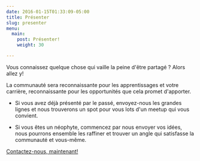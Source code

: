 ```yaml
---
date: 2016-01-15T01:33:09-05:00
title: Présenter
slug: presenter
menu:
  main:
    post: Présenter!
    weight: 30

---
```


Vous connaissez quelque chose qui vaille la peine d'être partagé ?  Alors allez y!

La communauté sera reconnaissante pour les apprentissages et votre carrière,
reconnaissante pour les opportunités que cela promet d'apporter.

* Si vous avez déjà présenté par le passé, envoyez-nous les grandes lignes et
  nous trouverons un spot pour vous lots d'un meetup qui vous convient.

* Si vous êtes un néophyte, commencez par nous envoyer vos idées, nous pourrons
  ensemble les raffiner et trouver un angle qui satisfasse la communauté et
  vous-même.

<div class="align-center">
    <a href="mailto:alex@bourget.cc"><paper-button class="primary" raised>Contactez-nous, maintenant!</paper-button></a>
</div>
